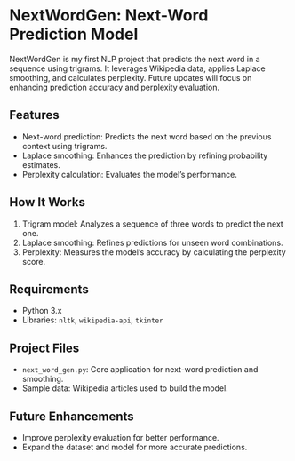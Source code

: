 # NextWordGen: Next-Word Prediction Model
NextWordGen is my first NLP project that predicts the next word in a sequence using trigrams. 
It leverages Wikipedia data, applies Laplace smoothing, and calculates perplexity. 
Future updates will focus on enhancing prediction accuracy and perplexity evaluation.

## Features
- Next-word prediction: Predicts the next word based on the previous context using trigrams.
- Laplace smoothing: Enhances the prediction by refining probability estimates.
- Perplexity calculation: Evaluates the model’s performance.

## How It Works
1. Trigram model: Analyzes a sequence of three words to predict the next one.
2. Laplace smoothing: Refines predictions for unseen word combinations.
3. Perplexity: Measures the model’s accuracy by calculating the perplexity score.

## Requirements
- Python 3.x
- Libraries: `nltk`, `wikipedia-api`, `tkinter`

## Project Files
- `next_word_gen.py`: Core application for next-word prediction and smoothing.
- Sample data: Wikipedia articles used to build the model.

## Future Enhancements
- Improve perplexity evaluation for better performance.
- Expand the dataset and model for more accurate predictions.
